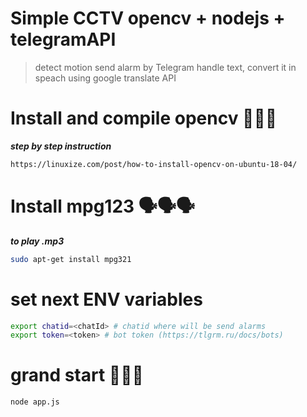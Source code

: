 # Simple CCTV opencv + nodejs + telegramAPI

> detect motion
> send alarm by Telegram
> handle text, convert it in speach using google translate API

# Install and compile opencv 🔭🔭🔭

**_step by step instruction_**

```sh
https://linuxize.com/post/how-to-install-opencv-on-ubuntu-18-04/
```

# Install mpg123 🗣🗣🗣

**_to play .mp3_**

```sh
sudo apt-get install mpg321
```

# set next ENV variables

```sh
export chatid=<chatId> # chatid where will be send alarms
export token=<token> # bot token (https://tlgrm.ru/docs/bots)
```

# grand start 🚀🚀🚀

```sh
node app.js
```
